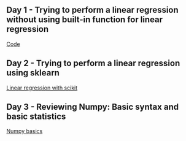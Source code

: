## Day 1 - Trying to perform a linear regression without using built-in function for linear regression
[Code](https://github.com/CaiocSiqueira/ai_and_python/blob/master/linear-regression/linear-regression.py)

## Day 2 - Trying to perform a linear regression using sklearn
[Linear regression with scikit](https://github.com/CaiocSiqueira/ai_and_python/blob/master/linear-regression/linear-regression-but-with-builtIn-functions.ipynb)

## Day 3 - Reviewing Numpy: Basic syntax and basic statistics
[Numpy basics](https://github.com/CaiocSiqueira/ai_and_python/tree/master/data-computation-numpy)

